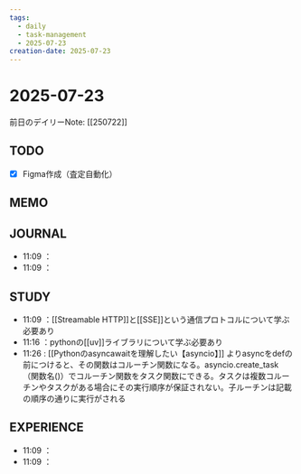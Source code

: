 ```yaml
---
tags:
  - daily
  - task-management
  - 2025-07-23
creation-date: 2025-07-23
---
```


# 2025-07-23

 

前日のデイリーNote: [[250722]]
## TODO
- [x] Figma作成（査定自動化）

## MEMO


## JOURNAL
- 11:09 ：
- 11:09 ：

## STUDY
- 11:09 ：[[Streamable HTTP]]と[[SSE]]という通信プロトコルについて学ぶ必要あり
- 11:16 ：pythonの[[uv]]ライブラリについて学ぶ必要あり
- 11:26  : [[Pythonのasyncawaitを理解したい【asyncio】]] よりasyncをdefの前につけると、その関数はコルーチン関数になる。asyncio.create_task（関数名()）でコルーチン関数をタスク関数にできる。タスクは複数コルーチンやタスクがある場合にその実行順序が保証されない。子ルーチンは記載の順序の通りに実行がされる

## EXPERIENCE
- 11:09 ：
- 11:09 ：